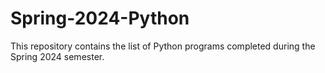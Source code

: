 # Spring-2024-Python
This repository contains the list of Python programs completed during the Spring 2024 semester.
